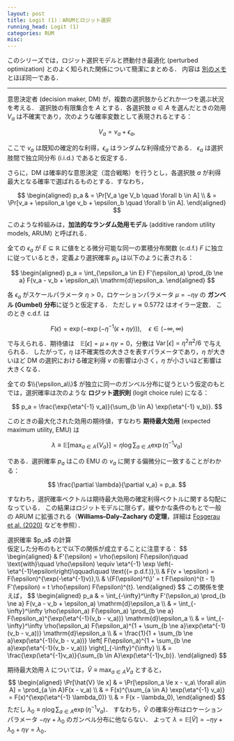 ```yaml
---
layout: post
title: Logit (1)：ARUMとロジット選択
running_head: Logit (1)
categories: RUM
misc: 
---
```


このシリーズでは，ロジット選択モデルと摂動付き最適化 (perturbed optimization) とのよく知られた関係について簡潔にまとめる．
内容は [別のメモ](/notes/N2412_logit.pdf) とほぼ同一である．

<hr>

意思決定者 (decision maker, DM) が，複数の選択肢からどれか一つを選ぶ状況を考える．
選択肢の有限集合を $A$ とする．各選択肢 $a \in A$ を選んだときの効用 $V_a$ は不確実であり，次のような確率変数として表現されるとする：

$$
V_a = v_a + \epsilon_a,
$$

ここで $v_a$ は既知の確定的な利得，$\epsilon_a$ はランダムな利得成分である．
$\epsilon_a$ は選択肢間で独立同分布 (i.i.d.) であると仮定する．

さらに，DM は確率的な意思決定（混合戦略）を行うとし，各選択肢 $a$ が利得最大となる確率で選ばれるものとする．すなわち，

$$
\begin{aligned}
p_a 
& = \Pr[V_a \ge V_b \quad \forall b \in A] \\
& = \Pr[v_a + \epsilon_a \ge v_b + \epsilon_b \quad  \forall b \in A].
\end{aligned}
$$

このような枠組みは，**加法的なランダム効用モデル**  (additive random utility models, ARUM) と呼ばれる．

全ての $\epsilon_a$ が $E \subseteq \mathbb{R}$ に値をとる微分可能な同一の累積分布関数 (c.d.f.) $F$ に独立に従っているとき，定義より選択確率 $p_a$ は以下のように表される：

$$
\begin{aligned}
p_a = \int_{\epsilon_a \in E} F'(\epsilon_a) \prod_{b \ne a} F(v_a - v_b + \epsilon_a)\ \mathrm{d}\epsilon_a.
\end{aligned}
$$


各 $\epsilon_a$ がスケールパラメータ $\eta > 0$，ロケーションパラメータ $\mu = - \eta\gamma$ の **ガンベル (Gumbel) 分布**に従うと仮定する．
ただし $\gamma \approx 0.5772$ はオイラー定数．
このとき c.d.f. は

$$
F(\epsilon) = \exp\left( - \exp\left(- \eta^{-1} (\epsilon + \eta\gamma)\right) \right),
\quad \epsilon \in (-\infty,\infty)
$$

で与えられる．期待値は　$\mathbb{E}[\epsilon] = \mu + \eta\gamma = 0$，分散は $\operatorname{Var}[\epsilon] = \eta^2 \pi^2 / 6$ で与えられる．
したがって，$\eta$ は不確実性の大きさを表すパラメータであり，$\eta$ が大きいほど DM の選択における確定利得 $v$ の影響は小さく，$\eta$ が小さいほど影響は大きくなる．

全ての $\\{\epsilon_a\\}$ が独立に同一のガンベル分布に従うという仮定のもとでは，選択確率は次のような **ロジット選択則** (logit choice rule) になる：

$$
p_a = \frac{\exp(\eta^{-1} v_a)}{\sum_{b \in A} \exp(\eta^{-1} v_b)}.
$$

このときの最大化された効用の期待値，すなわち **期待最大効用**  (expected maximum utility, EMU) は

$$
\lambda \equiv \mathbb{E}[\max_{a\in A} \{V_a\}] = \eta \log \sum_{a \in A} \exp\left(\eta^{-1} v_a\right)
$$

である．選択確率 $p_a$ はこの EMU の $v_a$ に関する偏微分に一致することがわかる：

$$
\frac{\partial \lambda}{\partial v_a} = p_a.
$$

すなわち，選択確率ベクトルは期待最大効用の確定利得ベクトルに関する勾配になっている．
この結果はロジットモデルに限らず，緩やかな条件のもとで一般の ARUM に拡張される（**Williams–Daly–Zachary の定理**，詳細は [Fosgerau et al. (2020)](https://onlinelibrary.wiley.com/doi/10.1111/iere.12469) などを参照）．

<div class="back-of-envelope">
<div class="boe-title">選択確率 $p_a$ の計算</div>
<div class="boe-conents">
仮定した分布のもとで以下の関係が成立することに注意する：
$$
\begin{aligned}
    & F'(\epsilon) = \rho(\epsilon) F(\epsilon)\quad \text{with}\quad \rho(\epsilon) \equiv \eta^{-1} \exp \left(- \eta^{-1}\epsilon\right)\qquad\quad \text{(= p.d.f.)},\\
    & F(v + \epsilon) = F(\epsilon)^{\exp(-\eta^{-1}v)},\\
    & \{F(\epsilon)^t\}' = t F(\epsilon)^{t - 1} F'(\epsilon) = t \rho(\epsilon) F(\epsilon)^{t}. 
\end{aligned}
$$ 
この関係を使えば，
$$
\begin{aligned}
    p_a 
    & = \int_{-\infty}^\infty F'(\epsilon_a) \prod_{b \ne a} F(v_a - v_b + \epsilon_a) \mathrm{d}\epsilon_a 
    \\
    & = \int_{-\infty}^\infty \rho(\epsilon_a) F(\epsilon_a) \prod_{b \ne a} F(\epsilon_a)^{\exp(\eta^{-1}(v_b - v_a))} \mathrm{d}\epsilon_a 
    \\
    & = \int_{-\infty}^\infty \rho(\epsilon_a) F(\epsilon_a)^{1 + \sum_{b \ne a}\exp(\eta^{-1}(v_b - v_a))} \mathrm{d}\epsilon_a 
    \\
    & = \frac{1}{1 + \sum_{b \ne a}\exp(\eta^{-1}(v_b - v_a))}
    \left[ F(\epsilon_a)^{1 + \sum_{b \ne a}\exp(\eta^{-1}(v_b - v_a))} \right]_{-\infty}^{\infty}
    \\
    & = \frac{\exp(\eta^{-1}v_a)}{\sum_{b \in A}\exp(\eta^{-1}v_b)}. 
\end{aligned}
$$ 

期待最大効用 $\lambda$ については，$\hat{V} \equiv \max_{a \in A} V_a$ とすると，
$$
\begin{aligned} 
    \Pr[\hat{V} \le x] 
    & = \Pr[\epsilon_a \le x - v_a\ \forall a\in A] = \prod_{a \in A}F(x - v_a) \\
    & = F(x)^{\sum_{a \in A} \exp(\eta^{-1} v_a)} = F(x)^{\exp(\eta^{-1} \lambda_0)}  \\
    & = F(x - \lambda_0), 
\end{aligned}
$$ 
ただし $\lambda_0 \equiv \eta \log \sum_{a \in A} \exp(\eta^{-1} v_a)$．
すなわち，$\hat{V}$ の確率分布はロケーションパラメータ $- \eta\gamma + \lambda_0$ のガンベル分布に他ならない．
よって $\lambda = \mathbb{E}[\hat{V}] = - \eta \gamma + \lambda_0 + \eta\gamma = \lambda_0$．
</div>
</div>